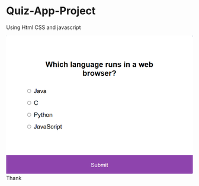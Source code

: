 # Quiz-App-Project
Using Html CSS and javascript

![image alt](https://github.com/Aadarshkumarsingh8084/Quiz-App-Project/blob/main/Screenshot%202025-04-15%20121244.png)
Thank
